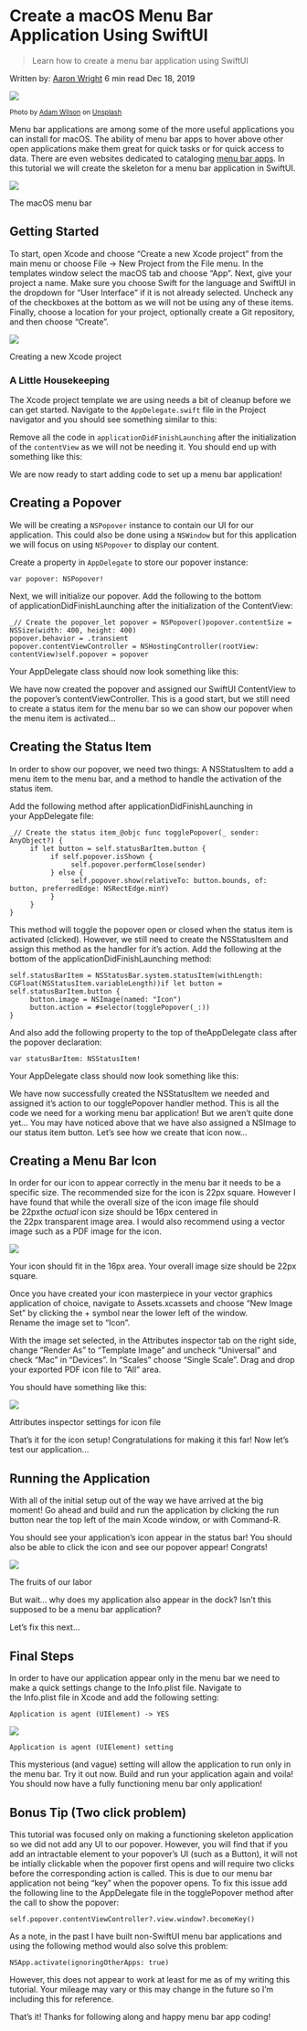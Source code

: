 # Create a macOS Menu Bar Application Using SwiftUI

>Learn how to create a menu bar application using SwiftUI

Written by: [Aaron Wright](https://medium.com/@acwrightdesign?source=post_page---byline--54572a5d5f87--------------------------------)
6 min read
Dec 18, 2019

![](https://miro.medium.com/v2/resize:fit:1400/0*ikJCRGppb3H5LZJo)

<sup>Photo by [Adam Wilson](https://unsplash.com/@fourcolourblack?utm_source=medium&utm_medium=referral) on [Unsplash](https://unsplash.com/?utm_source=medium&utm_medium=referral)</sup>

Menu bar applications are among some of the more useful applications you can install for macOS. The ability of menu bar apps to hover above other open applications make them great for quick tasks or for quick access to data. There are even websites dedicated to cataloging [menu bar apps](https://macmenubar.com/). In this tutorial we will create the skeleton for a menu bar application in SwiftUI.

![](https://miro.medium.com/v2/resize:fit:1400/1*S_R0X5I2Dy6aGucoSbIoJw.png)

The macOS menu bar

## **Getting Started**

To start, open Xcode and choose “Create a new Xcode project” from the main menu or choose File -> New Project from the File menu. In the templates window select the macOS tab and choose “App”. Next, give your project a name. Make sure you choose Swift for the language and SwiftUI in the dropdown for “User Interface” if it is not already selected. Uncheck any of the checkboxes at the bottom as we will not be using any of these items. Finally, choose a location for your project, optionally create a Git repository, and then choose “Create”.

![](https://miro.medium.com/v2/resize:fit:1400/1*ySj0bm78c7SRYd8l-AQsYQ.png)

Creating a new Xcode project

### **A Little Housekeeping**

The Xcode project template we are using needs a bit of cleanup before we can get started. Navigate to the `AppDelegate.swift` file in the Project navigator and you should see something similar to this:

Remove all the code in `applicationDidFinishLaunching` after the initialization of the `contentView` as we will not be needing it. You should end up with something like this:

We are now ready to start adding code to set up a menu bar application!

## **Creating a Popover**

We will be creating a `NSPopover` instance to contain our UI for our application. This could also be done using a `NSWindow` but for this application we will focus on using `NSPopover` to display our content.

Create a property in `AppDelegate` to store our popover instance:
    
    var popover: NSPopover!
    
Next, we will initialize our popover. Add the following to the bottom of applicationDidFinishLaunching after the initialization of the ContentView:
     
    _// Create the popover_let popover = NSPopover()popover.contentSize = NSSize(width: 400, height: 400)  
    popover.behavior = .transient  
    popover.contentViewController = NSHostingController(rootView: contentView)self.popover = popover
    
Your AppDelegate class should now look something like this:
    
We have now created the popover and assigned our SwiftUI ContentView to the popover’s contentViewController. This is a good start, but we still need to create a status item for the menu bar so we can show our popover when the menu item is activated…
    
## **Creating the Status Item**
    
In order to show our popover, we need two things: A NSStatusItem to add a menu item to the menu bar, and a method to handle the activation of the status item.
    
Add the following method after applicationDidFinishLaunching in your AppDelegate file:
    
    _// Create the status item_@objc func togglePopover(_ sender: AnyObject?) {  
         if let button = self.statusBarItem.button {  
              if self.popover.isShown {  
                   self.popover.performClose(sender)  
              } else {  
                   self.popover.show(relativeTo: button.bounds, of: button, preferredEdge: NSRectEdge.minY)  
              }  
         }  
    }
    
This method will toggle the popover open or closed when the status item is activated (clicked). However, we still need to create the NSStatusItem and assign this method as the handler for it’s action. Add the following at the bottom of the applicationDidFinishLaunching method:
    
    self.statusBarItem = NSStatusBar.system.statusItem(withLength: CGFloat(NSStatusItem.variableLength))if let button = self.statusBarItem.button {  
         button.image = NSImage(named: "Icon")  
         button.action = #selector(togglePopover(_:))  
    }
    
And also add the following property to the top of theAppDelegate class after the popover declaration:
      
    var statusBarItem: NSStatusItem!
    
Your AppDelegate class should now look something like this:
    
We have now successfully created the NSStatusItem we needed and assigned it’s action to our togglePopover handler method. This is all the code we need for a working menu bar application! But we aren’t quite done yet… You may have noticed above that we have also assigned a NSImage to our status item button. Let’s see how we create that icon now…
    
## **Creating a Menu Bar Icon**
    
In order for our icon to appear correctly in the menu bar it needs to be a specific size. The recommended size for the icon is 22px square. However I have found that while the overall size of the icon image file should be 22pxthe _actual_ icon size should be 16px centered in the 22px transparent image area. I would also recommend using a vector image such as a PDF image for the icon.
    
![](https://miro.medium.com/v2/resize:fit:512/1*QE4lwG1850HURKYFcEvsuQ.png)
    
Your icon should fit in the 16px area. Your overall image size should be 22px square.
    
Once you have created your icon masterpiece in your vector graphics application of choice, navigate to Assets.xcassets and choose “New Image Set” by clicking the + symbol near the lower left of the window.   
Rename the image set to “Icon”.
    
With the image set selected, in the Attributes inspector tab on the right side, change “Render As” to “Template Image” and uncheck “Universal” and check “Mac” in “Devices”. In “Scales” choose “Single Scale”. Drag and drop your exported PDF icon file to “All” area.
    
You should have something like this:
    
![](https://miro.medium.com/v2/resize:fit:1400/1*rHSMWGHXqfugVjELFBvuUw.png)
    
Attributes inspector settings for icon file
    
That’s it for the icon setup! Congratulations for making it this far! Now let’s test our application…
    
## **Running the Application**
    
With all of the initial setup out of the way we have arrived at the big moment! Go ahead and build and run the application by clicking the run button near the top left of the main Xcode window, or with Command-R.
    
You should see your application’s icon appear in the status bar! You should also be able to click the icon and see our popover appear! Congrats!
    
![](https://miro.medium.com/v2/resize:fit:1400/1*wRYpVVz71LfkAGKqk22cuw.png)
    
The fruits of our labor
    
But wait… why does my application also appear in the dock? Isn’t this supposed to be a menu bar application?
    
Let’s fix this next…
    
## **Final Steps**
    
In order to have our application appear only in the menu bar we need to make a quick settings change to the Info.plist file. Navigate to the Info.plist file in Xcode and add the following setting:
    
    Application is agent (UIElement) -> YES
    
![](https://miro.medium.com/v2/resize:fit:1400/1*-pVeNP5ufGDh1psQUAPkZQ.png)
    
    Application is agent (UIElement) setting
    
This mysterious (and vague) setting will allow the application to run only in the menu bar. Try it out now. Build and run your application again and voila! You should now have a fully functioning menu bar only application!
    
## **Bonus Tip (Two click problem)**
    
This tutorial was focused only on making a functioning skeleton application so we did not add any UI to our popover. However, you will find that if you add an intractable element to your popover’s UI (such as a Button), it will not be intially clickable when the popover first opens and will require two clicks before the corresponding action is called. This is due to our menu bar application not being “key” when the popover opens. To fix this issue add the following line to the AppDelegate file in the togglePopover method after the call to show the popover:
    
    self.popover.contentViewController?.view.window?.becomeKey()
    
As a note, in the past I have built non-SwiftUI menu bar applications and using the following method would also solve this problem:
    
    NSApp.activate(ignoringOtherApps: true)
    
However, this does not appear to work at least for me as of my writing this tutorial. Your mileage may vary or this may change in the future so I’m including this for reference.
    
That’s it! Thanks for following along and happy menu bar app coding!
